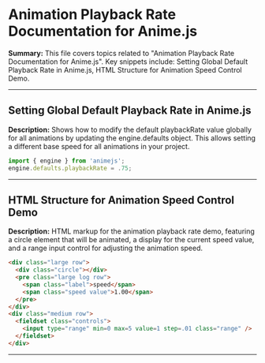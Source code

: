 # Animation Playback Rate Documentation for Anime.js

**Summary:** This file covers topics related to "Animation Playback Rate Documentation for Anime.js". Key snippets include: Setting Global Default Playback Rate in Anime.js, HTML Structure for Animation Speed Control Demo.

---

## Setting Global Default Playback Rate in Anime.js

**Description:** Shows how to modify the default playbackRate value globally for all animations by updating the engine.defaults object. This allows setting a different base speed for all animations in your project.

```javascript
import { engine } from 'animejs';
engine.defaults.playbackRate = .75;
```

---

## HTML Structure for Animation Speed Control Demo

**Description:** HTML markup for the animation playback rate demo, featuring a circle element that will be animated, a display for the current speed value, and a range input control for adjusting the animation speed.

```html
<div class="large row">
  <div class="circle"></div>
  <pre class="large log row">
    <span class="label">speed</span>
    <span class="speed value">1.00</span>
  </pre>
</div>
<div class="medium row">
  <fieldset class="controls">
    <input type="range" min=0 max=5 value=1 step=.01 class="range" />
  </fieldset>
</div>
```

---